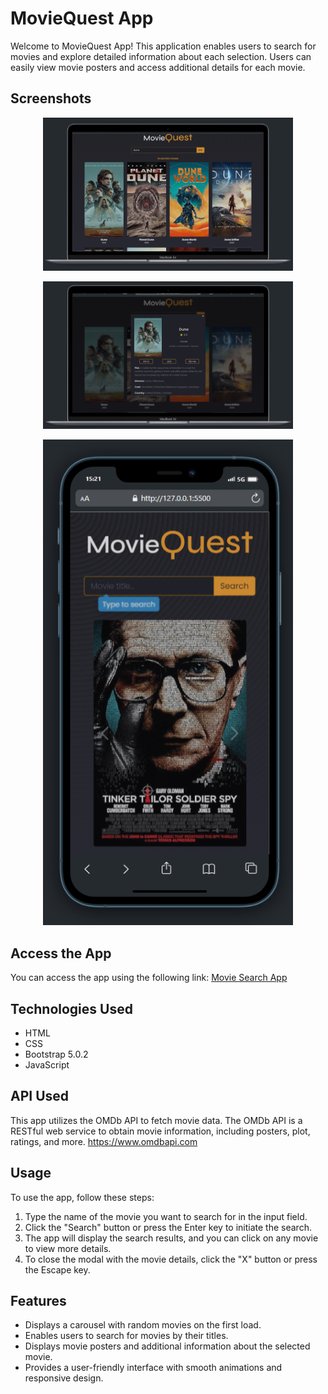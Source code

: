 # MovieQuest App

Welcome to MovieQuest App! This application enables users to search for movies and explore detailed information about each selection. Users can easily view movie posters and access additional details for each movie.

## Screenshots

<p align="center">
  <img src="screenshots/home.png" alt="Screenshot 1" width="400px">
</p>

<p align="center">
  <img src="screenshots/modal.png" alt="Screenshot 2" width="400px">
</p>

<p align="center">
  <img src="screenshots/phone.png" alt="Screenshot 3" width="400px">
</p>

## Access the App

You can access the app using the following link: [Movie Search App](#)

## Technologies Used

- HTML
- CSS
- Bootstrap 5.0.2
- JavaScript

## API Used

This app utilizes the OMDb API to fetch movie data. The OMDb API is a RESTful web service to obtain movie information, including posters, plot, ratings, and more.
https://www.omdbapi.com

## Usage

To use the app, follow these steps:

1. Type the name of the movie you want to search for in the input field.
2. Click the "Search" button or press the Enter key to initiate the search.
3. The app will display the search results, and you can click on any movie to view more details.
4. To close the modal with the movie details, click the "X" button or press the Escape key.

## Features

- Displays a carousel with random movies on the first load.
- Enables users to search for movies by their titles.
- Displays movie posters and additional information about the selected movie.
- Provides a user-friendly interface with smooth animations and responsive design.
